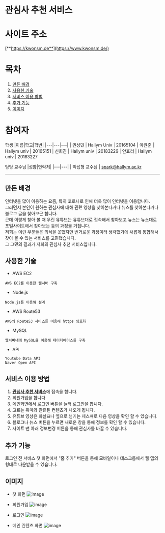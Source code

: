 관심사 추천 서비스
======================
# 사이트 주소
[**https://kwonsm.de**](https://www.kwonsm.de/)

# 목차
1. [만든 배경](#만든-배경)
2. [사용한 기술](#사용한-기술)
3. [서비스 이용 방법](#서비스-이용-방법)
4. [추가 기능](#추가-기능)
5. [이미지](#이미지)

# 참여자
학생
|이름|학교|학번|
|---|---|---|
| 권성민 | Hallym Univ | 20165104
| 이원준 | Hallym univ | 20165151
| 신희진 | Hallym univ | 20183226
| 안효리 | Hallym univ | 20183227

담당 교수님
|성함|연락처|
|---|---|
| 박섭형 교수님 | spark@hallym.ac.kr

---

## 만든 배경
인터넷을 많이 이용하는 요즘, 특히 코로나로 인해 더욱 많이 인터넷을 이용합니다.<br>
그러면서 본인이 원하는 관심사에 대해 관련 영상을 찾아본다거나 뉴스를 찾아본다거나 블로그 글을 찾아보곤 합니다.<br>
근데 이렇게 찾아 볼 때 우린 유튜브는 유튜브대로 접속해서 찾아보고 뉴스는 뉴스대로 포털사이트에서 찾아보는 등의 과정을 거칩니다.<br>
저희는 이런 부분들은 의식을 못했지만 번거로운 과정이라 생각했기에 새롭게 통합해서 찾아 볼 수 있는 서비스를 고민했습니다.<br>
그 고민의 결과가 저희의 관심사 추천 서비스입니다.

## 사용한 기술
* AWS EC2
```
AWS EC2를 이용한 웹서버 구축
```

* Node.js
```
Node.js를 이용해 설계
```

* AWS Route53
```
AWS의 Route53 서비스를 이용해 https 암호화
```

* MySQL
```
웹서버내에 MySQL을 이용해 데이터베이스를 구축
```

* API
```
Youtube Data API
Naver Open API
```

## 서비스 이용 방법
1. [**관심사 추천 서비스**](https://www.kwonsm.de/)에 접속을 합니다.
2. 회원가입을 합니다
3. 메인화면에서 로그인 버튼을 눌러 로그인을 합니다.
4. 고르는 취미와 관련된 컨텐츠가 나오게 됩니다.
5. 유튜브 영상은 화살표나 옆으로 넘기는 제스쳐로 다음 영상을 확인 할 수 있습니다.
6. 블로그나 뉴스 버튼을 누르면 새로운 창을 통해 정보를 확인 할 수 있습니다.
7. 사이트 맨 아래 정보변경 버튼을 통해 관심사를 바꿀 수 있습니다.

## 추가 기능
로그인 전 서비스 첫 화면에서 "홈 추가" 버튼을 통해 모바일이나 데스크톱에서 웹 앱의 형태로 다운받을 수 있습니다.

## 이미지
* 첫 화면
![image](https://user-images.githubusercontent.com/73637543/121161303-d125fd00-c887-11eb-85c4-a00a26b6ae21.png)

* 회원가입
![image](https://user-images.githubusercontent.com/73637543/121161463-f9adf700-c887-11eb-892f-1a313a5e60c4.png)

* 로그인
![image](https://user-images.githubusercontent.com/73637543/121161519-0af70380-c888-11eb-91c0-290f1d5e2914.png)

* 메인 컨텐츠 화면
![image](https://user-images.githubusercontent.com/73637543/121161625-24984b00-c888-11eb-98ca-05de86c31dc5.png)
